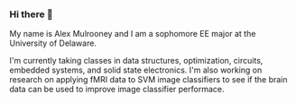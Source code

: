### Hi there 👋

My name is Alex Mulrooney and I am a sophomore EE major at the University of Delaware. 

I'm currently taking classes in data structures, optimization, circuits, embedded systems, and solid state electronics. I'm also working on research on applying fMRI data to SVM image classifiers to see if the brain data can be used to improve image classifier performace.
